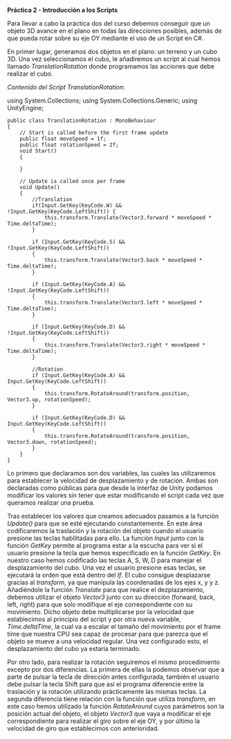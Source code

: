 **Práctica 2 - Introducción a los Scripts**

Para llevar a cabo la práctica dos del curso debemos conseguir que un objeto 3D avance en el plano en todas las direcciones posibles, además de que pueda rotar sobre su eje OY mediante el uso de un Script en C#.

En primer lugar, generamos dos objetos en el plano: un terreno y un cubo 3D. Una vez seleccionamos el cubo, le añadiremos un script al cual hemos llamado _TranslationRotation_ donde programamos las acciones que debe realizar el cubo.

_Contenido del Script TranslationRotation_:

using System.Collections;
using System.Collections.Generic;
using UnityEngine;

    public class TranslationRotation : MonoBehaviour
    {
        // Start is called before the first frame update
        public float moveSpeed = 1f;
        public float rotationSpeed = 2f;
        void Start()
        {

        }

        // Update is called once per frame
        void Update()
        {
            //Translation
            if(Input.GetKey(KeyCode.W) && !Input.GetKey(KeyCode.LeftShift)) {
                this.transform.Translate(Vector3.forward * moveSpeed * Time.deltaTime);
            }

            if (Input.GetKey(KeyCode.S) && !Input.GetKey(KeyCode.LeftShift))
            {
                this.transform.Translate(Vector3.back * moveSpeed * Time.deltaTime);
            }

            if (Input.GetKey(KeyCode.A) && !Input.GetKey(KeyCode.LeftShift))
            {
                this.transform.Translate(Vector3.left * moveSpeed * Time.deltaTime);
            }

            if (Input.GetKey(KeyCode.D) && !Input.GetKey(KeyCode.LeftShift))
            {
                this.transform.Translate(Vector3.right * moveSpeed * Time.deltaTime);
            }

            //Rotation
            if (Input.GetKey(KeyCode.A) && Input.GetKey(KeyCode.LeftShift))
            {
                this.transform.RotateAround(transform.position, Vector3.up, rotationSpeed);
            }

            if (Input.GetKey(KeyCode.D) && Input.GetKey(KeyCode.LeftShift))
            {
                this.transform.RotateAround(transform.position, Vector3.down, rotationSpeed);
            }
        }
    }

Lo primero que declaramos son dos variables, las cuales las utilizaremos para establecer la velocidad de desplazamiento y de rotación. Ambas son declaradas como públicas para que desde la interfaz de Unity podamos modificar los valores sin tener que estar modificando el script cada vez que queramos realizar una prueba.

Tras establecer los valores que creamos adecuados pasamos a la función _Update()_ para que se esté ejecutando constantemente. En este área codificaremos la traslación y la rotación del objeto cuando el usuario presione las teclas habilitadas para ello.
La función _Input_ junto con la función _GetKey_ permite al programa estar a la escucha para ver si el usuario presione la tecla que hemos especificado en la función _GetKey_. En nuestro caso hemos codificado las teclas A, S, W, D para manejar el desplazamiento del cubo. 
Una vez el usuario presione esas teclas, se ejecutará la orden que está dentro del _If_. El cubo consigue desplazarse gracias al _transform_, ya que manipula las coordenadas de los ejes x, y y z. Añadiéndole la función _Translate_ para que realice el dezplazamiento, debemos utilizar el objeto _Vector3_ junto con su dirección (forward, back, left, right) para que solo modifique el eje correspondiente con su movimiento. Dicho objeto debe multiplicarse por la velocidad que establecimos al principio del script y por otra nueva variable, _Time.deltaTime_, la cual va a escalar el tamaño del movimiento por el frame time que nuestra CPU sea capaz de procesar para que parezca que el objeto se mueve a una velocidad regular. Una vez configurado esto, el desplazamiento del cubo ya estaría terminado.

Por otro lado, para realizar la rotación seguiremos el mismo procedimiento excepto por dos diferencias.
La primera de ellas la podemos observar que a parte de pulsar la tecla de dirección antes configurada, también el usuario debe pulsar la tecla Shift para que así el programa diferencie entre la traslación y la rotación utilizando prácticamente las mismas teclas.
La segunda diferencia tiene relación con la función que utiliza _transform_, en este caso hemos utilizado la función _RotateAround_ cuyos parámetros son la posición actual del objeto, el objeto _Vector3_ que vaya a modificar el eje correspondiente para realizar el giro sobre el eje OY, y por último la velocidad de giro que establecimos con anterioridad. 

